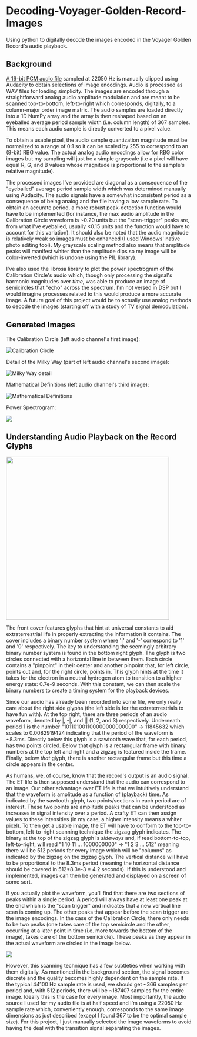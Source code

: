 # Decoding-Voyager-Golden-Record-Images
Using python to digitally decode the images encoded in the Voyager Golden Record's audio playback.

## Background
[A 16-bit PCM audio file](https://soundcloud.com/user-482195982/voyager-golden-record-encoded-images) sampled at 22050 Hz is manually clipped using Audacity to obtain selections of image encodings. Audio is processed as WAV files for loading simplicity. The images are encoded through a straightforward analog audio amplitude modulation and are meant to be scanned top-to-bottom, left-to-right which corresponds, digitally, to a column-major order image matrix. The audio samples are loaded directly into a 1D NumPy array and the array is then reshaped based on an eyeballed average period sample width (i.e. column length) of 367 samples. This means each audio sample is directly converted to a pixel value.

To obtain a usable pixel, the audio sample quantization magnitude must be normalized to a range of 0:1 so it can be scaled by 255 to correspond to an (8-bit) RBG value. The actual analog audio encodings allow for RBG color images but my sampling will just be a simple grayscale (i.e a pixel will have equal R, G, and B values whose magnitude is proportional to the sample's relative magnitude).

The processed images I've provided are diagonal as a consequence of the "eyeballed" average period sample width which was determined manually using Audacity. The audio signals have a somewhat inconsistent period as a consequence of being analog and the file having a low sample rate. To obtain an accurate period, a more robust peak-detection function would have to be implemented (for instance, the max audio amplitude in the Calibration Circle waveform is ~0.20 units but the "scan-trigger" peaks are, from what I've eyeballed, usually <0.15 units and the function would have to account for this variation). It should also be noted that the audio magnitude is relatively weak so images must be enhanced (I used Windows' native photo editing tool). My grayscale scaling method also means that amplitude peaks will manifest whiter than the amplitude dips so my image will be color-inverted (which is undone using the PIL library).

I've also used the librosa library to plot the power spectrogram of the Calibration Circle's audio which, though only processing the signal's harmonic magnitudes over *time*, was able to produce an image of semicircles that "echo" across the spectrum. I'm not versed in DSP but I would imagine processes related to this would produce a more accurate image. A future goal of this project would be to actually use analog methods to decode the images (starting off with a study of TV signal demodulation).

## Generated Images

The Calibration Circle (left audio channel's first image):

![](https://github.com/ErikHC/Decoding-Voyager-Golden-Record-Images/blob/main/CalibrationCircle_2022-07-27.png?raw=true "Calibration Circle")

Detail of the Milky Way (part of left audio channel's second image):

![](https://github.com/ErikHC/Decoding-Voyager-Golden-Record-Images/blob/main/EnhancedMilkyWayDetail_2022-07-27.png?raw=true "Milky Way detail")

Mathematical Definitions (left audio channel's third image):

![](https://github.com/ErikHC/Decoding-Voyager-Golden-Record-Images/blob/main/MathDefs_2022-07-27.png?raw=true "Mathematical Definitions")

Power Spectrogram:

![](https://github.com/ErikHC/Decoding-Voyager-Golden-Record-Images/blob/main/CalibrationCirclePowerSpec.png?raw=true)

## Understanding Audio Playback on the Record Glyphs

<img src="https://github.com/ErikHC/Decoding-Voyager-Golden-Record-Images/blob/main/The_Sounds_of_Earth_Record_Cover_-_GPN-2000-001978.jpg" width="443" height="443"/>

The front cover features glyphs that hint at universal constants to aid extraterrestrial life in properly extracting the information it contains. The cover includes a binary number system where '|' and '-' correspond to '1' and '0' respectively. The key to understanding the seemingly arbitrary binary number system is found in the bottom right glyph. The glyph is two circles connected with a horizontal line in between them. Each circle contains a "pinpoint" in their center and another pinpoint that, for left circle, points out and, for the right circle, points in. This glyph hints at the time it takes for the electron in a neutral hydrogen atom to transition to a higher energy state: 0.7e-9 seconds. With this constant, we can then scale the binary numbers to create a timing system for the playback devices.

Since our audio has already been recorded into some file, we only really care about the right side glyphs (the left side is for the extraterrestrials to have fun with). At the top right, there are three periods of an audio waveform, denoted by |, -|, and || (1, 2, and 3) respectively. Underneath period 1 is the number "101101001100000000000000" -> 11845632 which scales to 0.0082919424 indicating that the period of the waveform is ~8.3ms. Directly below this glyph is a sawtooth wave that, for each period, has two points circled. Below that glyph is a rectangular frame with binary numbers at the top left and right and a zigzag is featured inside the frame. Finally, below *that* glyph, there is another rectangular frame but this time a circle appears in the center.

As humans, we, of course, know that the record's output is an audio signal. The ET life is then supposed understand that the audio can correspond to an image. Our other advantage over ET life is that we intuitively understand that the waveform is amplitude as a function of (playback) time. As indicated by the sawtooth glyph, two points/sections in each period are of interest. These two points are amplitude peaks that can be understood as increases in signal intensity over a period. A crafty ET can then assign values to these intensities (in my case, a higher intensity means a whiter pixel). To then get a usable image, the ET will have to conform to the top-to-bottom, left-to-right scanning technique the zigzag glyph indicates. The binary at the top of the zigzag glyph is *sideways* and, if read bottom-to-top, left-to-right, will read "1 10 11 ... 1000000000" -> "1 2 3 ... 512" meaning there will be 512 periods for every image which will be "columns" as indicated by the zigzag on the zigzag glyph. The vertical distance will have to be proportional to the 8.3ms period (meaning the horizontal distance should be covered in 512*8.3e-3 = 4.2 seconds). If this is understood and implemented, images can then be generated and displayed on a screen of some sort.

If you actually plot the waveform, you'll find that there are two sections of peaks within a single period. A period will always have at least one peak at the end which is the "scan trigger" and indicates that a new vertical line scan is coming up. The other peaks that appear before the scan trigger are the image encodings. In the case of the Calibration Circle, there only needs to be two peaks (one takes care of the top semicircle and the other, occurring at a later point in time (i.e. more towards the bottom of the image), takes care of the bottom semicircle). These peaks as they appear in the actual waveform are circled in the image below.

![](https://github.com/ErikHC/Decoding-Voyager-Golden-Record-Images/blob/main/SawtoothPeaks.png?raw=true)

However, this scanning technique has a few subtleties when working with them digitally. As mentioned in the background section, the signal becomes discrete and the quality becomes highly dependent on the sample rate. If the typical 44100 Hz sample rate is used, we should get ~366 samples per period and, with 512 periods, there will be ~187407 samples for the entire image. Ideally this is the case for every image. Most importantly, the audio source I used for my audio file is at half speed and I'm using a 22050 Hz sample rate which, conveniently enough, corresponds to the same image dimensions as just described (except I found 36*7* to be the optimal sample size). For this project, I just manually selected the image waveforms to avoid having the deal with the transition signal separating the images.

